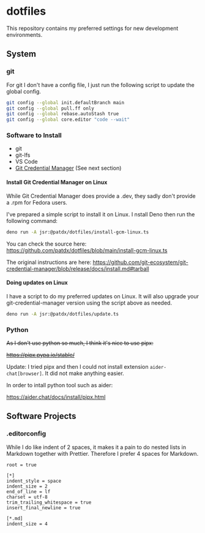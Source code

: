 # dotfiles

This repository contains my preferred settings for new development environments.

## System

### git

For git I don't have a config file, I just run the following script to update
the global config.

```sh
git config --global init.defaultBranch main
git config --global pull.ff only
git config --global rebase.autoStash true
git config --global core.editor "code --wait"
```

### Software to Install

- git
- git-lfs
- VS Code
- [Git Credential Manager](https://github.com/git-ecosystem/git-credential-manager)
  (See next section)

#### Install Git Credential Manager on Linux

While Git Credential Manager does provide a .dev, they sadly don't provide a
.rpm for Fedora users.

I've prepared a simple script to install it on Linux. I nstall Deno then run the
following command:

```sh
deno run -A jsr:@patdx/dotfiles/install-gcm-linux.ts
```

You can check the source here:
https://github.com/patdx/dotfiles/blob/main/install-gcm-linux.ts

The original instructions are here:
https://github.com/git-ecosystem/git-credential-manager/blob/release/docs/install.md#tarball

#### Doing updates on Linux

I have a script to do my preferred updates on Linux. It will also upgrade your
git-credential-manager version using the script above as needed.

```sh
deno run -A jsr:@patdx/dotfiles/update.ts
```

### Python

~~As I don't use python so much, I think it's nice to use pipx:~~

~~https://pipx.pypa.io/stable/~~

Update: I tried pipx and then I could not install extension
`aider-chat[browser]`. It did not make anything easier.

In order to intall python tool such as aider:

https://aider.chat/docs/install/pipx.html

## Software Projects

### .editorconfig

While I do like indent of 2 spaces, it makes it a pain to do nested lists in
Markdown together with Prettier. Therefore I prefer 4 spaces for Markdown.

```editorconfig
root = true

[*]
indent_style = space
indent_size = 2
end_of_line = lf
charset = utf-8
trim_trailing_whitespace = true
insert_final_newline = true

[*.md]
indent_size = 4
```
